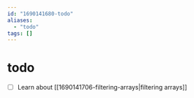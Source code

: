 ```yaml
---
id: "1690141680-todo"
aliases:
  - "todo"
tags: []
---
```


# todo

- [ ] Learn about [[1690141706-filtering-arrays|filtering arrays]]
